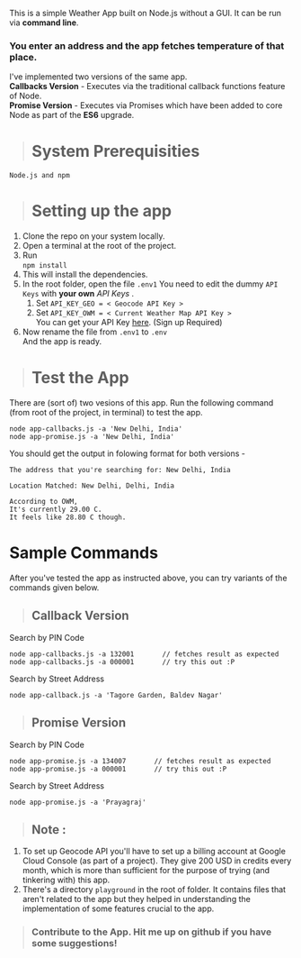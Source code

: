 This is a simple Weather App built on Node.js without a GUI. It can be run via **command line**. 
### You enter an address and the app fetches temperature of that place. 

I've implemented two versions of the same app. \
**Callbacks Version** - Executes via the traditional callback functions feature of Node. \
**Promise Version** - Executes via Promises which have been added to core Node as part of the **ES6** upgrade. 

># System Prerequisities 

    Node.js and npm 

># Setting up the app 
1. Clone the repo on your system locally. 
2. Open a terminal at the root of the project. 
3. Run \
`npm install` 
4. This will install the dependencies.
5. In the root folder, open the file `.env1` You need to edit the dummy `API Keys` with **your own** *API Keys* . 
    1. Set `API_KEY_GEO = < Geocode API Key >` 
    2. Set `API_KEY_OWM = < Current Weather Map API Key >` \
    You can get your API Key [here](https://openweathermap.org/current). (Sign up Required)   
6. Now rename the file from `.env1` to `.env`   \
And the app is ready.


> # Test the App
There are (sort of) two vesions of this app. 
Run the following command (from root of the project, in terminal) to test the app.

    node app-callbacks.js -a 'New Delhi, India'
    node app-promise.js -a 'New Delhi, India'

You should get the output in folowing format for both versions - 

    The address that you're searching for: New Delhi, India

    Location Matched: New Delhi, Delhi, India

    According to OWM,
    It's currently 29.00 C.
    It feels like 28.80 C though.


# Sample Commands
After you've tested the app as instructed above, you can try variants of the commands given  below.

>## Callback Version
Search by PIN Code 
    
    node app-callbacks.js -a 132001       // fetches result as expected
    node app-callbacks.js -a 000001       // try this out :P

Search by Street Address 

    node app-callback.js -a 'Tagore Garden, Baldev Nagar'

>## Promise Version
Search by PIN Code 
    
    node app-promise.js -a 134007       // fetches result as expected
    node app-promise.js -a 000001       // try this out :P

Search by Street Address 

    node app-promise.js -a 'Prayagraj'

>## **Note** :
1. To set up Geocode API you'll have to set up a billing account at Google Cloud Console (as part of a project). They give 200 USD in credits every month, which is more than sufficient for the purpose of trying (and tinkering with) this app.
2. There's a directory `playground` in the root of folder. It contains files that aren't related to the app but they helped in understanding the implementation of some features crucial to the app.  

>### Contribute to the App. Hit me up on github if you have some suggestions!